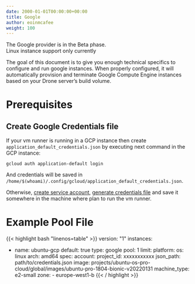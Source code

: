 ```yaml
---
date: 2000-01-01T00:00:00+00:00
title: Google
author: eoinmcafee
weight: 100
---
```


<div class="alert">
The Google provider is in the Beta phase.
</div>

<div class="alert">
Linux instance support only currently
</div>

The goal of this document is to give you enough technical specifics to configure and run google instances. When properly configured, it will automatically provision and terminate Google Compute Engine instances based on your Drone server’s build volume.

# Prerequisites

## Create Google Credentials file

If your vm runner is running in a GCP instance then create `application_default_credentials.json` by executing next command in the GCP instance:
```
gcloud auth application-default login
```

And credentials will be saved in `/home/$(whoami)/.config/gcloud/application_default_credentials.json`.

Otherwise, [create service account](https://cloud.google.com/iam/docs/creating-managing-service-accounts), [generate credentials file](https://cloud.google.com/iam/docs/creating-managing-service-account-keys) and save it somewhere in the machine where plan to run the vm runner.

# Example Pool File

{{< highlight bash "linenos=table" >}}
version: "1"
instances:
  - name: ubuntu-gcp
    default: true
    type: google
    pool: 1
    limit:
    platform:
      os: linux
      arch: amd64
    spec:
      account:
        project_id: xxxxxxxxxxx
        json_path: path/to/credentials.json
      image: projects/ubuntu-os-pro-cloud/global/images/ubuntu-pro-1804-bionic-v20220131
      machine_type: e2-small
      zone:
        - europe-west1-b
{{< / highlight >}}
